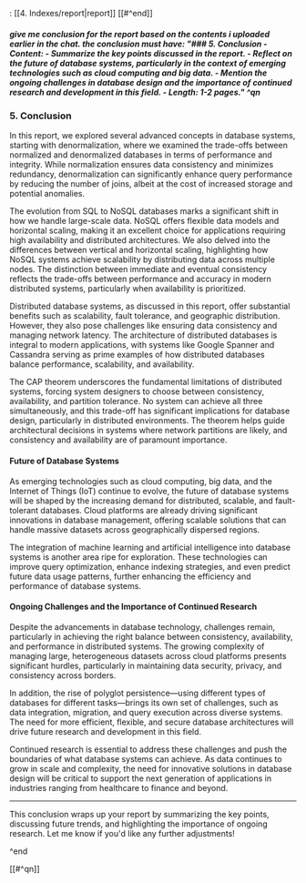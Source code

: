 : [[4. Indexes/report|report]]
[[#^end]]
##### give me conclusion for the report based on the contents i uploaded earlier in the chat. the conclusion must have: "### 5. Conclusion - **Content:** - Summarize the key points discussed in the report. - Reflect on the future of database systems, particularly in the context of emerging technologies such as cloud computing and big data. - Mention the ongoing challenges in database design and the importance of continued research and development in this field. - **Length:** 1-2 pages." ^qn

### 5. Conclusion

In this report, we explored several advanced concepts in database systems, starting with denormalization, where we examined the trade-offs between normalized and denormalized databases in terms of performance and integrity. While normalization ensures data consistency and minimizes redundancy, denormalization can significantly enhance query performance by reducing the number of joins, albeit at the cost of increased storage and potential anomalies.

The evolution from SQL to NoSQL databases marks a significant shift in how we handle large-scale data. NoSQL offers flexible data models and horizontal scaling, making it an excellent choice for applications requiring high availability and distributed architectures. We also delved into the differences between vertical and horizontal scaling, highlighting how NoSQL systems achieve scalability by distributing data across multiple nodes. The distinction between immediate and eventual consistency reflects the trade-offs between performance and accuracy in modern distributed systems, particularly when availability is prioritized.

Distributed database systems, as discussed in this report, offer substantial benefits such as scalability, fault tolerance, and geographic distribution. However, they also pose challenges like ensuring data consistency and managing network latency. The architecture of distributed databases is integral to modern applications, with systems like Google Spanner and Cassandra serving as prime examples of how distributed databases balance performance, scalability, and availability.

The CAP theorem underscores the fundamental limitations of distributed systems, forcing system designers to choose between consistency, availability, and partition tolerance. No system can achieve all three simultaneously, and this trade-off has significant implications for database design, particularly in distributed environments. The theorem helps guide architectural decisions in systems where network partitions are likely, and consistency and availability are of paramount importance.

#### Future of Database Systems

As emerging technologies such as cloud computing, big data, and the Internet of Things (IoT) continue to evolve, the future of database systems will be shaped by the increasing demand for distributed, scalable, and fault-tolerant databases. Cloud platforms are already driving significant innovations in database management, offering scalable solutions that can handle massive datasets across geographically dispersed regions.

The integration of machine learning and artificial intelligence into database systems is another area ripe for exploration. These technologies can improve query optimization, enhance indexing strategies, and even predict future data usage patterns, further enhancing the efficiency and performance of database systems.

#### Ongoing Challenges and the Importance of Continued Research

Despite the advancements in database technology, challenges remain, particularly in achieving the right balance between consistency, availability, and performance in distributed systems. The growing complexity of managing large, heterogeneous datasets across cloud platforms presents significant hurdles, particularly in maintaining data security, privacy, and consistency across borders.

In addition, the rise of polyglot persistence—using different types of databases for different tasks—brings its own set of challenges, such as data integration, migration, and query execution across diverse systems. The need for more efficient, flexible, and secure database architectures will drive future research and development in this field.

Continued research is essential to address these challenges and push the boundaries of what database systems can achieve. As data continues to grow in scale and complexity, the need for innovative solutions in database design will be critical to support the next generation of applications in industries ranging from healthcare to finance and beyond.

---
This conclusion wraps up your report by summarizing the key points, discussing future trends, and highlighting the importance of ongoing research. Let me know if you'd like any further adjustments! 

^end


[[#^qn]]




